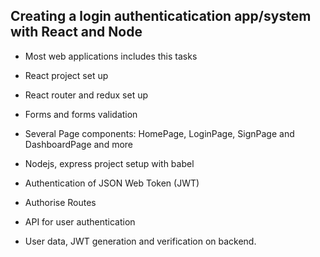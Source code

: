 ## Creating a login authenticatication app/system with React and Node

- Most web applications includes this tasks

- React project set up

- React router and redux set up

- Forms and forms validation

- Several Page components: HomePage, LoginPage, SignPage and DashboardPage and more

- Nodejs, express project setup with babel

- Authentication of JSON Web Token (JWT)

- Authorise Routes

- API for user authentication

- User data, JWT generation and verification on backend.

